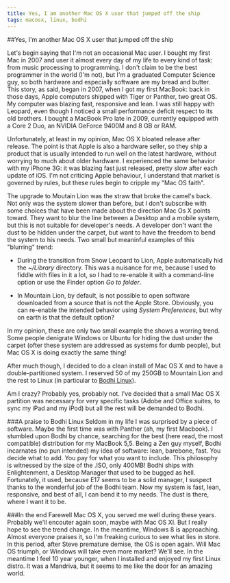 ```yaml
---
title: Yes, I am another Mac OS X user that jumped off the ship
tags: macosx, linux, bodhi
---
```


##Yes, I'm another Mac OS X user that jumped off the ship

Let's begin saying that I'm not an occasional Mac user.
I bought my first Mac in 2007 and user it almost every
day of my life to every kind of task: from music processing to programming.
I don't claim to be the best programmer in the world (I'm not), but I'm a
graduated Computer Science guy, so both hardware and especially software are
my bread and butter. This story, as said, began in 2007, when I got my first
MacBook: back in those days, Apple computers shipped with Tiger or Panther,
two great OS. My computer was blazing fast, responsive and lean. I was still
happy with Leopard, even though I noticed a small performance deficit respect to
its old brothers. I bought a MacBook Pro late in 2009, currently equipped
with a Core 2 Duo, an NVIDIA GeForce 9400M and 8 GB or RAM.

Unfortunately, at least in my opinion, Mac OS X bloated release after release.
The point is that Apple is also a hardware seller, so they ship a product
that is usually intended to run well on the latest hardware, without worrying to
much about older hardware. I experienced the same behavior with my iPhone 3G:
it was blazing fast just released, pretty slow after each update of iOS. I'm
not criticing Apple behaviour, I understand that market is governed by rules, but
these rules begin to cripple my "Mac OS faith".

The upgrade to Moutain Lion was the straw that broke the camel's back. Not
only was the system slower than before, but I don't subscribe with some
choices that have been made about the direction Mac Os X points toward. They
want to blur the line between a Desktop and a mobile system, but this is not
suitable for developer's needs. A developer don't want the dust to be hidden
under the carpet, but want to have the freedom to bend the system to his needs.
Two small but meaninful examples of this "blurring" trend:

- During the transition from Snow Leopard to Lion, Apple automatically 
  hid the _~/Library_ directory.
  This was a nuisance for me, because I used to fiddle with files in it a lot,
  so I had to re-enable it with a command-line option or use the Finder
  option _Go to folder_.

- In Mountain Lion, by default, is not possible to open software downloaded
  from a source that is not the Apple Store. Obviously, you can re-enable
  the intended behavior using _System Preferences_, but why on earth is
  that the default option?

In my opinion, these are only two small example the shows a worring trend.
Some people denigrate Windows or Ubuntu for hiding the dust under the
carpet (ofter these system are addressed as systems for dumb people), but
Mac OS X is doing exactly the same thing!

After much though, I decided to do a clean install of Mac OS X and to have
a double-partitioned system. I reserved 50 of my 250GB to Mountain Lion and
the rest to Linux (in particular to [Bodhi Linux](http://www.bodhilinux.com/)).

Am I crazy? Probably yes, probably not. I've decided that a small Mac OS X
partition was necessary for very specific tasks (Adobe and Office suites, to
sync my iPad and my iPod) but all the rest will be demanded to Bodhi.

###A praise to Bodhi Linux
Seldom in my life I was surprised by a piece of software. Maybe the first time
was with Panther (ah, my first Macbook). I stumbled upon Bodhi by chance,
searching for the best (here read, the most compatible) distribution for my
MacBook 5,5. Being a Zen guy myself, Bodhi incarnates (no pun intended) my
idea of software: lean, barebone, fast. You decide what to add. You pay for
what you want to include. This philosophy is witnessed by the size of the
.ISO, only 400MB! Bodhi ships with Enlightenment, a Desktop Manager that used
to be bugged as hell. Fortunately, it used, because E17 seems to be a solid
manager, I suspect thanks to the wonderful job of the Bodhi team. Now my
system is fast, lean, responsive, and best of all, I can bend it to my needs.
The dust is there, where I want it to be.

###In the end
Farewell Mac OS X, you served me well during these years. Probably we'll
encouter again soon, maybe with Mac OS XI. But I really hope to see the trend
change. In the meantime, Windows 8 is approaching. Almost everyone praises it,
so I'm freaking curious to see what lies in store. In this period, after
Steve premature demise, the OS is open again. Will Mac OS triumph, or 
Windows will take even more market? We'll see. In the meantime I feel 10
year younger, when I installed and enjoyed my first Linux distro. It was
a Mandriva, but it seems to me like the door for an amazing world.
